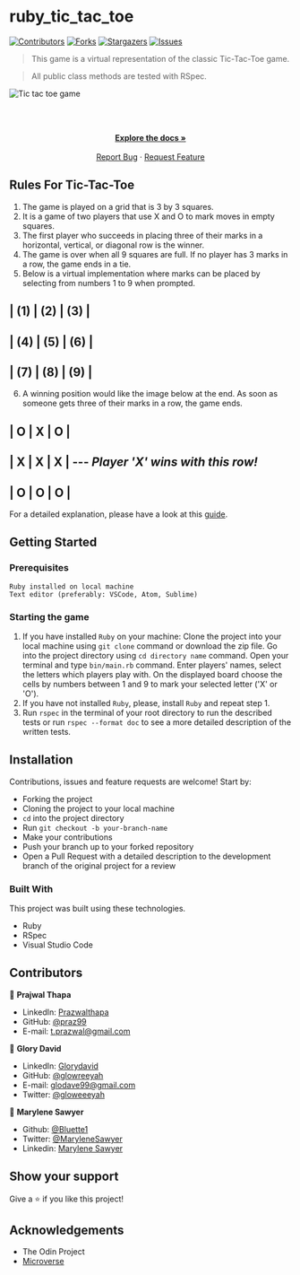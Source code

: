 # ruby_tic_tac_toe

[![Contributors][contributors-shield]][contributors-url]
[![Forks][forks-shield]][forks-url]
[![Stargazers][stars-shield]][stars-url]
[![Issues][issues-shield]][issues-url]

> This game is a virtual representation of the classic Tic-Tac-Toe game.

> All public class methods are tested with RSpec.

![Tic tac toe game](https://lemmoscripts.com/wp/wp-content/uploads/2018/09/tic-tac-toe-capture-2.gif)

<!--
*** Thanks for checking out this README Template. If you have a suggestion that would
*** make this better, please fork the repo and create a pull request or simply open
*** an issue with the tag "enhancement".
*** Thanks again! Now go create something AMAZING! :D
-->

<!-- PROJECT SHIELDS -->
<!--
*** I'm using markdown "reference style" links for readability.
*** Reference links are enclosed in brackets [ ] instead of parentheses ( ).
*** See the bottom of this document for the declaration of the reference variables
*** for contributors-url, forks-url, etc. This is an optional, concise syntax you may use.
*** https://www.markdownguide.org/basic-syntax/#reference-style-links
-->

<!-- PROJECT LOGO -->
<br />
<p align="center">
  <a href="https://github.com/praz99/ruby_tic_tac_toe">
  </a>

  <br />
  <a href="https://github.com/praz99/ruby_tic_tac_toe"><strong>Explore the docs »</strong></a>
  <br />
  <br />
  <a href="https://github.com/praz99/ruby_tic_tac_toe/issues">Report Bug</a>
  ·
  <a href="https://github.com/praz99/ruby_tic_tac_toe/issues">Request Feature</a>
</p>

<!-- TABLE OF CONTENTS -->

<!-- ABOUT THE PROJECT -->
## Rules For Tic-Tac-Toe

1. The game is played on a grid that is 3 by 3 squares.
2. It is a game of two players that use X and O to mark moves in empty squares.
3. The first player who succeeds in placing three of their marks in a horizontal, vertical, or diagonal row is the winner.
4. The game is over when all 9 squares are full. If no player has 3 marks in a row, the game ends in a tie.
5. Below is a virtual implementation where marks can be placed by selecting from numbers 1 to 9 when prompted.

| (1) | (2) | (3) |
-------------------
| (4) | (5) | (6) |
-------------------
| (7) | (8) | (9) |
-------------------

6. A winning position would like the image below at the end. As soon as someone gets three of their marks in a row, the game ends.


|  O  |  X  |  O  | 
-------------------
|  X  |  X  |  X  |  --- *Player 'X' wins with this row!*
-------------------
|  O  |  O  |  O  |
-------------------

For a detailed explanation, please have a look at this [guide](https://www.wikihow.com/Play-Tic-Tac-Toe).

## Getting Started
### Prerequisites
    Ruby installed on local machine
    Text editor (preferably: VSCode, Atom, Sublime)

### Starting the game
1. If you have installed `Ruby` on your machine:
    Clone the project into your local machine using `git clone` command or download the zip file.
    Go into the project directory using `cd directory name` command.
    Open your terminal and type `bin/main.rb` command.
    Enter players' names, select the letters which players play with.
    On the displayed board choose the cells by numbers between 1 and 9 to mark your selected letter ('X' or 'O').
2. If you have not installed `Ruby`, please, install `Ruby` and repeat step 1. 
3. Run ```rspec``` in the terminal of your root directory to run the described tests or run ```rspec --format doc``` to see a more detailed description of the written tests.

## Installation
Contributions, issues and feature requests are welcome! Start by:
* Forking the project
* Cloning the project to your local machine
* `cd` into the project directory
* Run `git checkout -b your-branch-name`
* Make your contributions
* Push your branch up to your forked repository
* Open a Pull Request with a detailed description to the development branch of the original project for a review

### Built With
This project was built using these technologies.
* Ruby
* RSpec
* Visual Studio Code

<!-- CONTACT -->
## Contributors

👤 **Prajwal Thapa** 
    
- LinkedIn: [Prazwalthapa](www.linkedin.com/in/prazwal-thapa/) 
- GitHub: [@praz99](https://github.com/praz99)
- E-mail: t.prazwal@gmail.com

👤 **Glory David** 
    
- LinkedIn: [Glorydavid](https://www.linkedin/in/glory-david/) 
- GitHub: [@glowreeyah](https://github.com/glowreeyah)
- E-mail: glodave99@gmail.com
- Twitter: [@gloweeeyah](https://twitter.com/gloweeeyah)

👤 **Marylene Sawyer**
- Github: [@Bluette1](https://github.com/Bluette1)
- Twitter: [@MaryleneSawyer](https://twitter.com/MaryleneSawyer)
- Linkedin: [Marylene Sawyer](https://www.linkedin.com/in/marylene-sawyer-b4ba1295/)

## Show your support

Give a ⭐️ if you like this project!

<!-- ACKNOWLEDGEMENTS -->
## Acknowledgements
* The Odin Project
* [Microverse](https://www.microverse.org/)

<!-- MARKDOWN LINKS & IMAGES -->
<!-- https://www.markdownguide.org/basic-syntax/#reference-style-links -->
[contributors-shield]: https://img.shields.io/github/contributors/praz99/ruby_tic_tac_toe.svg?style=flat-square
[contributors-url]: https://github.com/praz99/ruby_tic_tac_toe/graphs/contributors
[forks-shield]: https://img.shields.io/github/forks/praz99/ruby_tic_tac_toe.svg?style=flat-square
[forks-url]: https://github.com/praz99/ruby_tic_tac_toe/network/members
[stars-shield]: https://img.shields.io/github/stars/praz99/ruby_tic_tac_toe.svg?style=flat-square
[stars-url]: https://github.com/praz99/ruby_tic_tac_toe/stargazers
[issues-shield]: https://img.shields.io/github/issues/praz99/ruby_tic_tac_toe.svg?style=flat-square
[issues-url]: https://github.com/praz99/ruby_tic_tac_toe/issues
